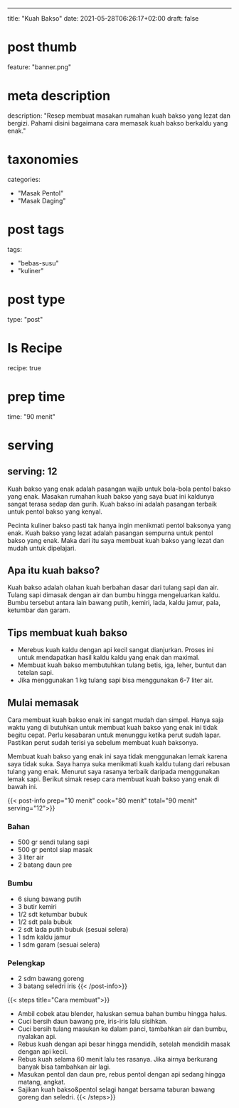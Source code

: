 
---
title: "Kuah Bakso"
date: 2021-05-28T06:26:17+02:00
draft: false

# post thumb
feature: "banner.png"

# meta description
description: "Resep membuat masakan rumahan kuah bakso yang lezat dan bergizi. Pahami disini bagaimana cara memasak kuah bakso berkaldu yang enak."

# taxonomies
categories:
  - "Masak Pentol"
  - "Masak Daging"

# post tags
tags:
  - "bebas-susu"
  - "kuliner"

# post type
type: "post"

# Is Recipe
recipe: true

# prep time
time: "90 menit"

# serving
serving: 12
---
Kuah bakso yang enak adalah pasangan wajib untuk bola-bola pentol bakso yang enak. Masakan rumahan kuah bakso yang saya buat ini kaldunya sangat terasa sedap dan gurih. Kuah bakso ini adalah pasangan terbaik untuk pentol bakso yang kenyal.

Pecinta kuliner bakso pasti tak hanya ingin menikmati pentol baksonya yang enak. Kuah bakso yang lezat adalah pasangan sempurna untuk pentol bakso yang enak. Maka dari itu saya membuat kuah bakso yang lezat dan mudah untuk dipelajari.

## Apa itu kuah bakso?

Kuah bakso adalah olahan kuah berbahan dasar dari tulang sapi dan air. Tulang sapi dimasak dengan air dan bumbu hingga mengeluarkan kaldu. Bumbu tersebut antara lain bawang putih, kemiri, lada, kaldu jamur, pala, ketumbar dan garam.

## Tips membuat kuah bakso

-   Merebus kuah kaldu dengan api kecil sangat dianjurkan. Proses ini untuk mendapatkan hasil kaldu kaldu yang enak dan maximal.
-   Membuat kuah bakso membutuhkan tulang betis, iga, leher, buntut dan tetelan sapi.
-   Jika menggunakan 1 kg tulang sapi bisa menggunakan 6-7 liter air.

## Mulai memasak

Cara membuat kuah bakso enak ini sangat mudah dan simpel. Hanya saja waktu yang di butuhkan untuk membuat kuah bakso yang enak ini tidak begitu cepat. Perlu kesabaran untuk menunggu ketika perut sudah lapar. Pastikan perut sudah terisi ya sebelum membuat kuah baksonya.

Membuat kuah bakso yang enak ini saya tidak menggunakan lemak karena saya tidak suka. Saya hanya suka menikmati kuah kaldu tulang dari rebusan tulang yang enak. Menurut saya rasanya terbaik daripada menggunakan lemak sapi. Berikut simak resep cara membuat kuah bakso yang enak di bawah ini.

{{< post-info prep="10 menit" cook="80 menit" total="90 menit" serving="12">}}

### Bahan

-   500 gr sendi tulang sapi
-   500 gr pentol siap masak
-   3 liter air
-   2 batang daun pre

### Bumbu

-   6 siung bawang putih
-   3 butir kemiri
-   1/2 sdt ketumbar bubuk
-   1/2 sdt pala bubuk
-   2 sdt lada putih bubuk (sesuai selera)
-   1 sdm kaldu jamur
-   1 sdm garam (sesuai selera)

### Pelengkap

-   2 sdm bawang goreng
-   3 batang seledri iris
{{< /post-info>}}

{{< steps title="Cara membuat">}}
-   Ambil cobek atau blender, haluskan semua bahan bumbu hingga halus.
-   Cuci bersih daun bawang pre, iris-iris lalu sisihkan.
-   Cuci bersih tulang masukan ke dalam panci, tambahkan air dan bumbu, nyalakan api.
-   Rebus kuah dengan api besar hingga mendidih, setelah mendidih masak dengan api kecil.
- Rebus kuah selama 60 menit lalu tes rasanya. Jika airnya berkurang banyak bisa tambahkan air lagi.
- Masukan pentol dan daun pre, rebus pentol dengan api sedang hingga matang, angkat.
- Sajikan kuah bakso&pentol selagi hangat bersama taburan bawang goreng dan seledri.
{{< /steps>}}